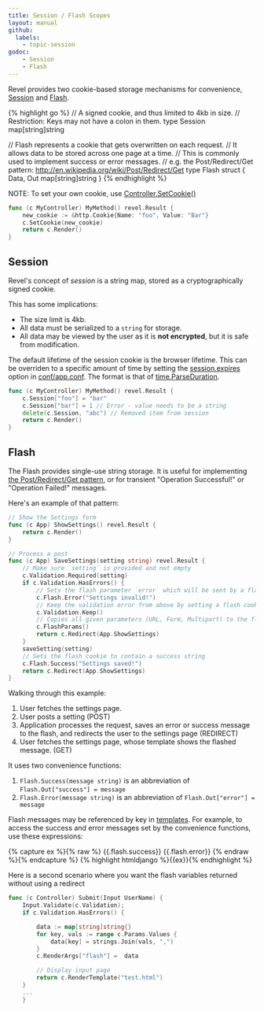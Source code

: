 ```yaml
---
title: Session / Flash Scopes
layout: manual
github:
  labels:
    - topic-session
godoc: 
    - Session
    - Flash
---
```


Revel provides two cookie-based storage mechanisms for convenience, [Session](#session) and [Flash](#flash).

{% highlight go %}
// A signed cookie, and thus limited to 4kb in size.
// Restriction: Keys may not have a colon in them.
type Session map[string]string

// Flash represents a cookie that gets overwritten on each request.
// It allows data to be stored across one page at a time.
// This is commonly used to implement success or error messages.
// e.g. the Post/Redirect/Get pattern: http://en.wikipedia.org/wiki/Post/Redirect/Get
type Flash struct {
	Data, Out map[string]string
}
{% endhighlight %}

NOTE: To set your own cookie, use [Controller.SetCookie()](https://godoc.org/github.com/revel/revel#Controller.SetCookie)
```go
func (c MyController) MyMethod() revel.Result {
    new_cookie := &http.Cookie{Name: "foo", Value: "Bar"}
    c.SetCookie(new_cookie)
    return c.Render()
}
```

<a name="session"></a>

## Session
Revel's concept of *session* is a string map, stored as a cryptographically signed cookie.

This has some implications:

* The size limit is 4kb.
* All data must be serialized to a `string` for storage.
* All data may be viewed by the user as it is **not encrypted**, but it is safe from modification.

The default lifetime of the session cookie is the browser lifetime.  This
can be overriden to a specific amount of time by setting the [session.expires](appconf.html#session.expires)
option in [conf/app.conf](appconf.html).  The format is that of
[time.ParseDuration](http://golang.org/pkg/time/#ParseDuration).

```go
func (c MyController) MyMethod() revel.Result {
    c.Session["foo"] = "bar"
    c.Session["bar"] = 1 // Error - value needs to be a string
    delete(c.Session, "abc") // Removed item from session
    return c.Render()
}
```



<a name="flash"></a>


## Flash

The Flash provides single-use string storage. It is useful for implementing
[the Post/Redirect/Get pattern](http://en.wikipedia.org/wiki/Post/Redirect/Get),
or for transient "Operation Successful!" or "Operation Failed!" messages.

Here's an example of that pattern:

```go
// Show the Settings form
func (c App) ShowSettings() revel.Result {
	return c.Render()
}

// Process a post
func (c App) SaveSettings(setting string) revel.Result {
    // Make sure `setting` is provided and not empty
    c.Validation.Required(setting)
    if c.Validation.HasErrors() {
        // Sets the flash parameter `error` which will be sent by a flash cookie
        c.Flash.Error("Settings invalid!")
        // Keep the validation error from above by setting a flash cookie
        c.Validation.Keep()
        // Copies all given parameters (URL, Form, Multipart) to the flash cookie
        c.FlashParams()
        return c.Redirect(App.ShowSettings)
    }
    saveSetting(setting)
    // Sets the flash cookie to contain a success string
    c.Flash.Success("Settings saved!")
    return c.Redirect(App.ShowSettings)
}
```

Walking through this example:

1. User fetches the settings page.
2. User posts a setting (POST)
3. Application processes the request, saves an error or success message to the flash, and redirects the user to the settings page (REDIRECT)
4. User fetches the settings page, whose template shows the flashed message. (GET)

It uses two convenience functions:

1. `Flash.Success(message string)` is an abbreviation of `Flash.Out["success"] = message`
2. `Flash.Error(message string)` is an abbreviation of `Flash.Out["error"] = message`

Flash messages may be referenced by key in [templates](templates.html).  For example, to access
the success and error messages set by the convenience functions, use these
expressions:

{% capture ex %}{% raw %}
{{.flash.success}}
{{.flash.error}}
{% endraw %}{% endcapture %}
{% highlight htmldjango %}{{ex}}{% endhighlight %}

Here is a second scenario where you want the flash variables returned without using a
redirect

```go
func (c Controller) Submit(Input UserName) {
    Input.Validate(c.Validation);
    if c.Validation.HasErrors() {

        data := map[string]string{}
        for key, vals := range c.Params.Values {
            data[key] = strings.Join(vals, ",")
        }
        c.RenderArgs["flash"] =  data

        // Display input page
        return c.RenderTemplate("test.html")
    }
    ...
    }
```

